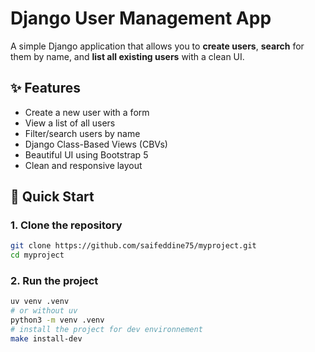 # Django User Management App

A simple Django application that allows you to **create users**, **search** for them by name, and **list all existing users** with a clean UI.

## ✨ Features

- Create a new user with a form
- View a list of all users
- Filter/search users by name
- Django Class-Based Views (CBVs)
- Beautiful UI using Bootstrap 5
- Clean and responsive layout


## 🚀 Quick Start

### 1. Clone the repository

``` bash
git clone https://github.com/saifeddine75/myproject.git
cd myproject
```

### 2. Run the project

``` bash
uv venv .venv
# or without uv
python3 -m venv .venv
# install the project for dev environnement
make install-dev
```